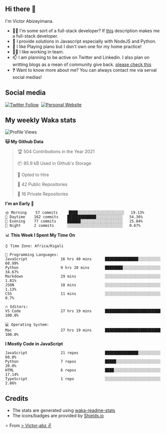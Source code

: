 ## Hi there 👋
I'm Victor Abizeyimana.  
- 👨‍💻 I'm some sort of a full-stack developer? If [this](https://www.w3schools.com/whatis/whatis_fullstack.asp) description makes me a full-stack developer.
- 🌱 I provide solutions in Javascript especially with NodeJS and Python. 
- 🎹 I like Playing piano but I don't own one for my home practice!
- 👯‍♀️ I like working in team.
- 📫 I am planning to be active on Twitter and Linkedin. I also plan on writting blogs as a mean of community give back. [please check this](https://victor-abz.com/)
- ❓ Want to know more about me? You can always contact me via serval social medias!

## Social media
[![Twitter Follow](https://img.shields.io/twitter/follow/vicky_abz?color=%231DA1F2&label=Twitter&style=for-the-badge&logo=twitter&logoColor=ffffff)](https://twitter.com/vicky_abz)
‎‎ [![Personal Website](https://img.shields.io/static/v1?label=visit&message=victor-abz.com&color=%235F021F&style=for-the-badge)](https://victor-abz.com/)

## My weekly Waka stats
<!--START_SECTION:waka-->
![Profile Views](http://img.shields.io/badge/Profile%20Views-0-blue)

**🐱 My Github Data** 

> 🏆 504 Contributions in the Year 2021
 > 
> 📦 85.9 kB Used in Github's Storage 
 > 
> 💼 Opted to Hire
 > 
> 📜 42 Public Repositories 
 > 
> 🔑 16 Private Repositories  
 > 
**I'm an Early 🐤** 

```text
🌞 Morning    57 commits     ████░░░░░░░░░░░░░░░░░░░░░   19.13% 
🌆 Daytime    162 commits    █████████████░░░░░░░░░░░░   54.36% 
🌃 Evening    77 commits     ██████░░░░░░░░░░░░░░░░░░░   25.84% 
🌙 Night      2 commits      ░░░░░░░░░░░░░░░░░░░░░░░░░   0.67%

```


📊 **This Week I Spent My Time On** 

```text
⌚︎ Time Zone: Africa/Kigali

💬 Programming Languages: 
JavaScript               16 hrs 40 mins      ███████████████░░░░░░░░░░   60.99% 
Python                   9 hrs 28 mins       ████████░░░░░░░░░░░░░░░░░   34.67% 
Markdown                 29 mins             ░░░░░░░░░░░░░░░░░░░░░░░░░   1.81% 
JSON                     18 mins             ░░░░░░░░░░░░░░░░░░░░░░░░░   1.13% 
CSS                      11 mins             ░░░░░░░░░░░░░░░░░░░░░░░░░   0.7%

🔥 Editors: 
VS Code                  27 hrs 19 mins      █████████████████████████   100.0%

💻 Operating System: 
Mac                      27 hrs 19 mins      █████████████████████████   100.0%

```

**I Mostly Code in JavaScript** 

```text
JavaScript               21 repos            ███████████████░░░░░░░░░░   60.0% 
Python                   7 repos             █████░░░░░░░░░░░░░░░░░░░░   20.0% 
HTML                     6 repos             ████░░░░░░░░░░░░░░░░░░░░░   17.14% 
TypeScript               1 repo              ░░░░░░░░░░░░░░░░░░░░░░░░░   2.86%

```



<!--END_SECTION:waka-->

## Credits
- The stats are generated using [waka-readme-stats](https://github.com/anmol098/waka-readme-stats)
- The icons/badges are provided by [Shields.io](https://shields.io/)

⭐️ From [> Victor-abz ✌](https://victor-abz.com/)
